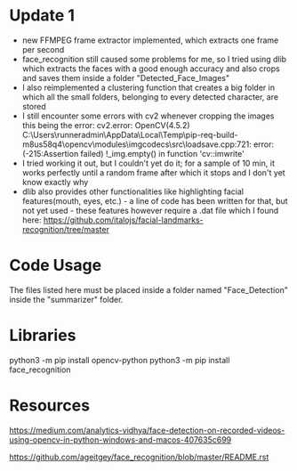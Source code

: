 # Update 1
- new FFMPEG frame extractor implemented, which extracts one frame per second
- face_recognition still caused some problems for me, so I tried using dlib which extracts the faces with a good enough accuracy and also crops and saves them inside a folder "Detected_Face_Images"
- I also reimplemented a clustering function that creates a big folder in which all the small folders, belonging to every detected character, are stored
- I still encounter some errors with cv2 whenever cropping the images this being the error: cv2.error: OpenCV(4.5.2) C:\Users\runneradmin\AppData\Local\Temp\pip-req-build-m8us58q4\opencv\modules\imgcodecs\src\loadsave.cpp:721: error: (-215:Assertion failed) !_img.empty() in function 'cv::imwrite'
- I tried working it out, but I couldn't yet do it; for a sample of 10 min, it works perfectly until a random frame after which it stops and I don't yet know exactly why
- dlib also provides other functionalities like highlighting facial features(mouth, eyes, etc.) - a line of code has been written for that, but not yet used - these features however require a .dat file which I found here:
  https://github.com/italojs/facial-landmarks-recognition/tree/master



# Code Usage
The files listed here must be placed inside a folder named "Face_Detection" inside the "summarizer" folder.


# Libraries
python3 -m pip install opencv-python
python3 -m pip install face_recognition


# Resources

https://medium.com/analytics-vidhya/face-detection-on-recorded-videos-using-opencv-in-python-windows-and-macos-407635c699

https://github.com/ageitgey/face_recognition/blob/master/README.rst
